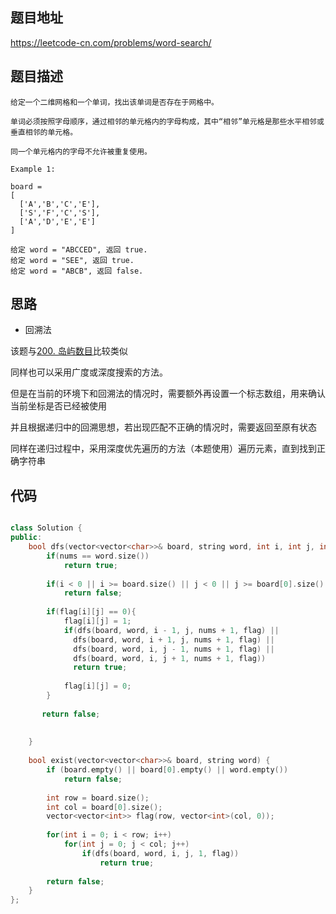 ## 题目地址
https://leetcode-cn.com/problems/word-search/

## 题目描述
```
给定一个二维网格和一个单词，找出该单词是否存在于网格中。

单词必须按照字母顺序，通过相邻的单元格内的字母构成，其中“相邻”单元格是那些水平相邻或垂直相邻的单元格。

同一个单元格内的字母不允许被重复使用。

Example 1:

board =
[
  ['A','B','C','E'],
  ['S','F','C','S'],
  ['A','D','E','E']
]

给定 word = "ABCCED", 返回 true.
给定 word = "SEE", 返回 true.
给定 word = "ABCB", 返回 false.

```

## 思路

- 回溯法

该题与[200. 岛屿数目](https://github.com/staer-tan/LeetCode/new/master/%E4%B8%AD%E7%BA%A7)比较类似

同样也可以采用广度或深度搜索的方法。

但是在当前的环境下和回溯法的情况时，需要额外再设置一个标志数组，用来确认当前坐标是否已经被使用

并且根据递归中的回溯思想，若出现匹配不正确的情况时，需要返回至原有状态

同样在递归过程中，采用深度优先遍历的方法（本题使用）遍历元素，直到找到正确字符串

## 代码

```c++

class Solution {
public:
    bool dfs(vector<vector<char>>& board, string word, int i, int j, int nums, vector<vector<int>> &flag){
        if(nums == word.size())
            return true;
        
        if(i < 0 || i >= board.size() || j < 0 || j >= board[0].size() || board[i][j] != word[nums])
            return false;
        
        if(flag[i][j] == 0){
            flag[i][j] = 1;
            if(dfs(board, word, i - 1, j, nums + 1, flag) ||
              dfs(board, word, i + 1, j, nums + 1, flag) ||
              dfs(board, word, i, j - 1, nums + 1, flag) ||
              dfs(board, word, i, j + 1, nums + 1, flag))
              return true;
            
            flag[i][j] = 0;
        }
        
       return false;
        
        
    }
    
    bool exist(vector<vector<char>>& board, string word) {
        if (board.empty() || board[0].empty() || word.empty()) 
            return false;
        
        int row = board.size();
        int col = board[0].size();
        vector<vector<int>> flag(row, vector<int>(col, 0));
        
        for(int i = 0; i < row; i++)
            for(int j = 0; j < col; j++)
                if(dfs(board, word, i, j, 1, flag)) 
                    return true;
        
        return false;
    }
};
```
